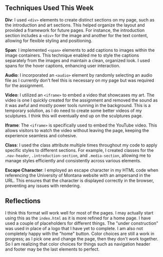 ## Techniques Used This Week

**Div**: I used `<div>` elements to create distinct sections on my page, such as the introduction and art sections. This helped organize the layout and provided a framework for future pages. For instance, the introduction section includes a `<div>` for the image and another for the text content, allowing for flexible styling and positioning.

**Span**: I implemented `<span>` elements to add captions to images within the image containers. This technique enabled me to style the captions separately from the images and maintain a clean, organized look. I used spans for the hover captions, enhancing user interaction.

**Audio**: I incorporated an `<audio>` element by randomly selecting an audio file as I currently don't feel this is necessary on my page but was required for the assignment.

**Video**: I utilized an `<iframe>` to embed a video that showcases my art. The video is one I quickly created for the assignment and removed the sound as it was awful and mostly power tools running in the background. This is a temporary solution, as I do need to create some better videos of my sculptures. I think this will eventually end up on the sculptures page.

**Iframe**: The `<iframe>` is specifically used to embed the YouTube video. This allows visitors to watch the video without leaving the page, keeping the experience seamless and cohesive.

**Class**: I used the class attribute multiple times throughout my code to apply specific styles to different sections. For example, I created classes for the `.nav-header`, `.introduction-section`, and `.media-section`, allowing me to manage styles efficiently and consistently across various elements.

**Escape Character**: I employed an escape character in my HTML code when referencing the University of Montana website with an ampersand in the URL. This ensures that the character is displayed correctly in the browser, preventing any issues with rendering.

## Reflections

I think this format will work well for most of the pages. I may actually start using this as the `index.html` as it is more refined for a home page. I have used a couple of placeholders for different things. The "under construction" was used in place of a logo that I have yet to complete. I am also not completely happy with the "home" button. Color choices are still a work in progress; as I pick one and change the page, then they don't work together. So I am realizing that color choices for things such as navigation header and footer may be the last elements to perfect.
